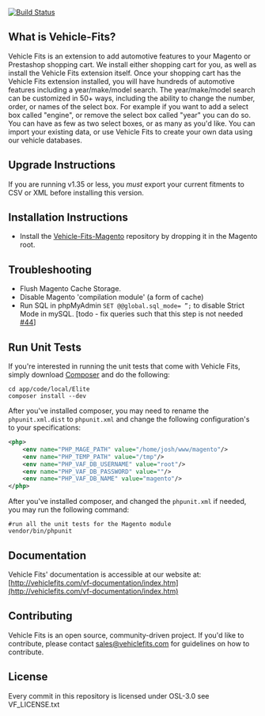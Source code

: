 [![Build Status](https://api.travis-ci.org/vehiclefits/Vehicle-Fits-Magento.png)](https://travis-ci.org/vehiclefits/Vehicle-Fits-Magento)


What is Vehicle-Fits?
---------------------
Vehicle Fits is an extension to add automotive features to your Magento or Prestashop shopping cart. We install either shopping cart for you, as well as install the Vehicle Fits extension itself. Once your shopping cart has the Vehicle Fits extension installed, you will have hundreds of automotive features including a year/make/model search.
The year/make/model search can be customized in 50+ ways, including the ability to change the number, order, or names of the select box. For example if you want to add a select box called "engine", or remove the select box called "year" you can do so. You can have as few as two select boxes, or as many as you'd like.
You can import your existing data, or use Vehicle Fits to create your own data using our vehicle databases.

Upgrade Instructions
--------------------
If you are running v1.35 or less, you *must* export your current fitments to CSV or XML before installing this version.

Installation Instructions
-------------------------
 * Install the [Vehicle-Fits-Magento](https://github.com/vehiclefits/Vehicle-Fits-Magento) repository by dropping it in the Magento root.

Troubleshooting
-------------------------
 * Flush Magento Cache Storage.
 * Disable Magento 'compilation module' (a form of cache)
 * Run SQL in phpMyAdmin `SET @@global.sql_mode= ”;` to disable Strict Mode in mySQL. [todo - fix queries such that this step is not needed [#44](https://github.com/vehiclefits/Vehicle-Fits-Magento/issues/44)]

Run Unit Tests
--------------------------------
If you're interested in running the unit tests that come with Vehicle Fits, simply download [Composer](http://getcomposer.org/download/) and do the following:

```
cd app/code/local/Elite
composer install --dev
```

After you've installed composer, you may need to rename the `phpunit.xml.dist` to `phpunit.xml` and change the following configuration's to your specifications:
```xml
<php>
    <env name="PHP_MAGE_PATH" value="/home/josh/www/magento"/>
    <env name="PHP_TEMP_PATH" value="/tmp"/>
    <env name="PHP_VAF_DB_USERNAME" value="root"/>
    <env name="PHP_VAF_DB_PASSWORD" value=""/>
    <env name="PHP_VAF_DB_NAME" value="magento"/>
</php>
```

After you've installed composer, and changed the `phpunit.xml` if needed, you may run the following command:

````
#run all the unit tests for the Magento module
vendor/bin/phpunit
````

Documentation
-------------
Vehicle Fits' documentation is accessible at our website at: [http://vehiclefits.com/vf-documentation/index.htm](http://vehiclefits.com/vf-documentation/index.htm)

Contributing
------------
Vehicle Fits is an open source, community-driven project. If you'd like to contribute, please contact [sales@vehiclefits.com](mailto:sales@vehiclefits.com) for guidelines on how to contribute.

License
-------
Every commit in this repository is licensed under OSL-3.0 see VF_LICENSE.txt
